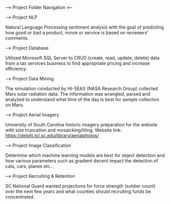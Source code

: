 --> Project Folder Navigation <--

--> Project NLP

Natural Language Processing sentiment analysis with the goal of predicting how good or bad a product, movie or service is based on reviewers’ comments.



--> Project Database 

Utilized Microsoft SQL Server to CRUD (create, read, update, delete) data from a tax services business to find appropriate pricing and increase efficiency.



--> Project Data Mining

The simulation conducted by HI-SEAS (NASA Research Group) collected Mars solar radiation data. The information was wrangled, parsed and analyzed to understand what time of the day is best for sample collection on Mars.



--> Project Aerial Imagery

University of South Carolina historic imagery preparation for the website with size truncation and mosaicking/tiling. Website link: https://delphi.tcl.sc.edu/library/aerialphotos/



--> Project Image Classification

Determine which machine learning models are best for object detection and how various parameters such as gradient decent impact the detection of cats, cars, planes etc..



--> Project Recruiting & Retention

SC National Guard wanted projections for force strength (soldier count) over the next few years and what counties should recruiting funds be concentrated.




 
